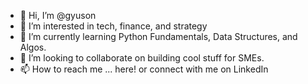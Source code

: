 - 👋 Hi, I’m @gyuson
- 👀 I’m interested in tech, finance, and strategy
- 🌱 I’m currently learning Python Fundamentals, Data Structures, and Algos.
- 💞️ I’m looking to collaborate on building cool stuff for SMEs. 
- 📫 How to reach me ... here! or connect with me on LinkedIn

<!---
gyuson/gyuson is a ✨ special ✨ repository because its `README.md` (this file) appears on your GitHub profile.
You can click the Preview link to take a look at your changes.
--->
